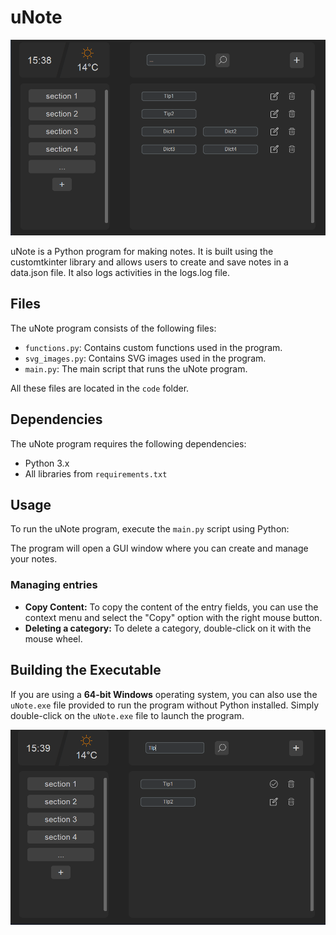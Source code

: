 # uNote
![Example 1](image/1.png)

uNote is a Python program for making notes. It is built using the customtkinter library and allows users to create and save notes in a data.json file. It also logs activities in the logs.log file.

## Files

The uNote program consists of the following files:

- `functions.py`: Contains custom functions used in the program.
- `svg_images.py`: Contains SVG images used in the program.
- `main.py`: The main script that runs the uNote program.

All these files are located in the `code` folder.

## Dependencies

The uNote program requires the following dependencies:

- Python 3.x
- All libraries from `requirements.txt`

## Usage

To run the uNote program, execute the `main.py` script using Python:

The program will open a GUI window where you can create and manage your notes.

### Managing entries
- **Copy Content:** To copy the content of the entry fields, you can use the context menu and select the "Copy" option with the right mouse button.
- **Deleting a category:** To delete a category, double-click on it with the mouse wheel.

## Building the Executable

If you are using a **64-bit Windows** operating system, you can also use the `uNote.exe` file provided to run the program without Python installed. Simply double-click on the `uNote.exe` file to launch the program.

![Example 2](image/2.png)
